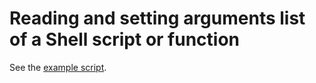 # Reading and setting arguments list of a Shell script or function

See the [example script](./example).
